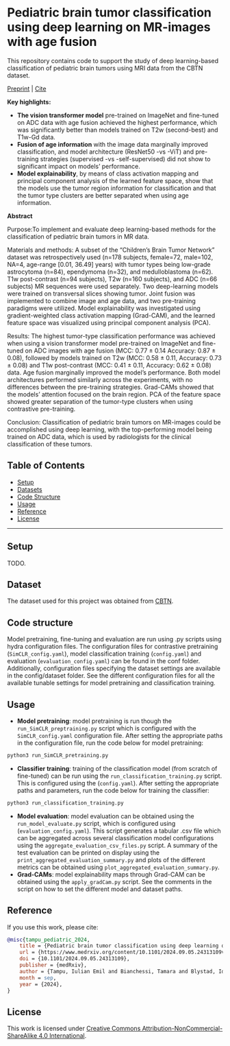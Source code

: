 
# Pediatric brain tumor classification using deep learning on MR-images with age fusion

This repository contains code to support the study of deep learning-based classification of pediatric brain tumors using MRI data from the CBTN dataset.

[Preprint](https://doi.org/10.1101/2024.09.05.24313109) | [Cite](#reference)

**Key highlights:**

- **The vision transformer model** pre-trained on ImageNet and fine-tuned on ADC data with age fusion achieved the highest performance, which was significantly better than models trained on T2w (second-best) and T1w-Gd data.
- **Fusion of age information** with the image data marginally improved classification, and model architecture (ResNet50 -vs -ViT) and pre-training strategies (supervised -vs -self-supervised) did not show to significant impact on models’ performance.
- **Model explainability**, by means of class activation mapping and principal component analysis of the learned feature space, show that the models use the tumor region information for classification and that the tumor type clusters are better separated when using age information.

**Abstract**

Purpose:To implement and evaluate deep learning-based methods for the classification of pediatric brain tumors in MR data.

Materials and methods: A subset of the “Children’s Brain Tumor Network” dataset was retrospectively used (n=178 subjects, female=72, male=102, NA=4, age-range [0.01, 36.49] years) with tumor types being low-grade astrocytoma (n=84), ependymoma (n=32), and medulloblastoma (n=62). T1w post-contrast (n=94 subjects), T2w (n=160 subjects), and ADC (n=66 subjects) MR sequences were used separately. Two deep-learning models were trained on transversal slices showing tumor. Joint fusion was implemented to combine image and age data, and two pre-training paradigms were utilized. Model explainability was investigated using gradient-weighted class activation mapping (Grad-CAM), and the learned feature space was visualized using principal component analysis (PCA).

Results: The highest tumor-type classification performance was achieved when using a vision transformer model pre-trained on ImageNet and fine-tuned on ADC images with age fusion (MCC: 0.77 ± 0.14 Accuracy: 0.87 ± 0.08), followed by models trained on T2w (MCC: 0.58 ± 0.11, Accuracy: 0.73 ± 0.08) and T1w post-contrast (MCC: 0.41 ± 0.11, Accuracy: 0.62 ± 0.08) data. Age fusion marginally improved the model’s performance. Both model architectures performed similarly across the experiments, with no differences between the pre-training strategies. Grad-CAMs showed that the models’ attention focused on the brain region. PCA of the feature space showed greater separation of the tumor-type clusters when using contrastive pre-training.

Conclusion: Classification of pediatric brain tumors on MR-images could be accomplished using deep learning, with the top-performing model being trained on ADC data, which is used by radiologists for the clinical classification of these tumors.

## Table of Contents
- [Setup](#Setup)
- [Datasets](#datasets)
- [Code Structure](#code-structure)
- [Usage](#usage)
- [Reference](#reference)
- [License](#license)
---
## Setup
TODO. 

## Dataset
The dataset used for this project was obtained from [CBTN](https://cbtn.org/). 

## Code structure
Model pretraining, fine-tuning and evaluation are run using .py scripts using hydra configuration files. The configuration files for contrastive pretraining (``SimCLR_config.yaml``), model classification training (``config.yaml``) and evaluation (``evaluation_config.yaml``) can be found in the conf folder. 
Additionally, configuration files specifying the dataset settings are available in the config/dataset folder. See the different configuration files for all the available tunable settings for model pretraining and classification training.

## Usage
- **Model pretraining**: model pretraining is run though the ``run_SimCLR_preptraining.py`` script which is configured with the ``SimCLR_config.yaml`` configuration file. After setting the appropriate paths in the configuration file, run the code below for model pretraining:
```bash 
python3 run_SimCLR_pretraining.py 
```
- **Classifier training**: training of the classification model (from scratch of fine-tuned) can be run using the ``run_classification_training.py`` script. This is configured using the (``config.yaml``). After setting the appropriate paths and parameters, run the code below for training the classifier:
```bash 
python3 run_classification_training.py
```
- **Model evaluation**: model evaluation can be obtained using the ``run_model_evaluate.py`` script, which is configured using (``evaluation_config.yaml``). This script generates a tabular .csv file which can be aggregated across several classification model configurations using the ``aggregate_evaluation_csv_files.py`` script. 
A summary of the test evaluation can be printed on display using the ``print_aggregated_evaluation_summary.py`` and plots of the different metrics can be obtained using ``plot_aggregated_evaluation_summary.py``.
- **Grad-CAMs**: model explainability maps through Grad-CAM can be obtained using the ``apply_gradCam.py`` script. See the comments in the script on how to set the different model and dataset paths.

## Reference
If you use this work, please cite:

```bibtex
@misc{tampu_pediatric_2024,
	title = {Pediatric brain tumor classification using deep learning on {MR}-images with age fusion},
	url = {https://www.medrxiv.org/content/10.1101/2024.09.05.24313109v1},
	doi = {10.1101/2024.09.05.24313109},
	publisher = {medRxiv},
	author = {Tampu, Iulian Emil and Bianchessi, Tamara and Blystad, Ida and Lundberg, Peter and Nyman, Per and Eklund, Anders and Haj-Hosseini, Neda},
	month = sep,
	year = {2024},
}
```

## License
This work is licensed under [Creative Commons Attribution-NonCommercial-ShareAlike 4.0 International](https://creativecommons.org/licenses/by-nc-sa/4.0/).
